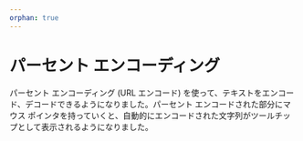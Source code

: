 ```yaml
---
orphan: true
---
```

# パーセント エンコーディング

パーセント エンコーディング (URL エンコード) を使って、テキストをエンコード、デコードできるようになりました。パーセント エンコードされた部分にマウス ポインタを持っていくと、自動的にエンコードされた文字列がツールチップとして表示されるようになりました。
